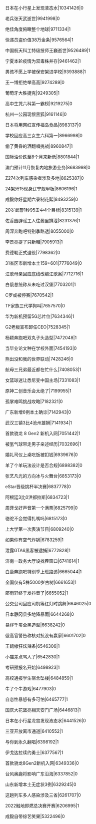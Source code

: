 日本在小行星上发现液态水|10341426|0

老兵张天武逝世|9941998|0

绝佳角度俯瞰整个地球|9711334|1

快递员盗价值38万金条|9576564|1

中国航天科工特级技师王巍逝世|9526489|1

宁夏本轮疫情为双毒株并存|9461462|1

男孩不愿上学被保安架进学校|9393888|1

王一博拒绝举高高|9274289|0

葡萄牙大胜捷克|9249305|1

高中生凭六科第一霸榜|9219275|0

杭州一公园现银黑狐|9161146|0

日本将用网红宣传福岛食品|8983137|0

学校回应高三女生六科第一|8966998|0

偷了黄昏的酒翻唱挑战|8960847|1

国际油价跌至8个月来新低|8801844|1

澳门预计11月恢复内地旅游业务|8683998|0

Z274次列车感染者涉及多地|8625387|0

24架歼15现身辽宁舰甲板|8606196|1

成毅你好星期六录制花絮|8493259|0

20岁武警1秒95击中4个目标|8315139|1

佐香园辟谣工人往酱里排泄|8231376|1

周深奔跑吧特别季路透|8055000|0

李景亮提了只新鞋|7905913|1

费德勒正式退役|7798362|0

31省区市新增本土159+601|7776049|0

江歌母亲回应底线改编江歌案|7712716|1

白俄总统称从未吃过汉堡|7703201|1

C罗或被停赛|7670542|1

TF家族三代学狗叫|7657570|0

华为新机预留5G芯片位|7634346|1

G2老板宣布卸任CEO|7528345|1

杨颖奔跑吧双丸子头造型|7472048|1

当毕业论文种在学校外面|7454193|0

熊出没和我的世界联动|7428246|0

航母三兄弟最近都在忙什么|7408053|1

女篮球迷让悉尼变中国主场|7331083|1

原神二创音乐会太绝了|7199955|1

孤掌难鸣挑战攻略|7182321|0

广东新增6例本土确诊|7142943|0

武汉三镇3比4沧州雄狮|7141934|1

首款骁龙 8 Gen2 新机入网|7051442|1

被氢气球带走男子亲述经历|7032696|1

婚礼司仪上桌吃饭被扣钱|6939676|0

羊了个羊玩法设计是否合规|6898382|0

张艺凡光的方向冰与火舞台|6853173|0

eStar晋级挑杯半决赛|6837778|0

阿根廷3比0洪都拉斯|6834723|1

周菲戈好声音第一个满票|6825799|0

骆驼不会觉得扎嘴吗|6815173|0

上大学第一次表演节目|6809240|0

如果你有空气炸锅|6783259|1

泄露GTA6黑客被逮捕|6772828|1

济南一政务大厅设找茬窗口|6741614|1

白鹿奔跑吧特别季上班路透|6665044|1

全国仅有5株5000岁古树|6661653|1

邵雨轩终于发抖音了|6655052|1

公交公司回应司机等红灯时跳舞|6646025|0

日本静冈县多地降暴雨|6644268|0

易烊千玺全黑造型|6638242|0

俄高官警告称核对抗没有赢家|6601702|0

王鹤棣狂炫辣条|6546306|1

小猫差点骂人了|6542830|1

考研预报名开始|6498923|1

高校通报学生宿舍坠楼|6484859|1

牛了个牛游戏|6477903|0

自恋性暴怒有多可怕|6465777|1

国庆大花篮亮相天安门广场|6446813|1

日本在小行星龙宫发现液态水|6441526|0

三亚开放离市通道|6410552|1

与你到永久翻唱|6398192|1

伊戈达拉续约勇士|6377567|1

首款骁龙8Gen2新机入网|6349336|0

台风奥鹿将影响广东沿海|6337852|0

山东新增本土无症状3例|6329245|0

这趟列车多人感染涉及三省|6261707|0

2022触地即燃总决赛开赛|6206995|1

成毅自带综艺笑果|5322496|0

